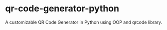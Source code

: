 # qr-code-generator-python
A customizable QR Code Generator in Python using OOP and qrcode library.
